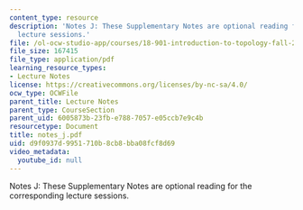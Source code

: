 ```yaml
---
content_type: resource
description: 'Notes J: These Supplementary Notes are optional reading for the corresponding
  lecture sessions.'
file: /ol-ocw-studio-app/courses/18-901-introduction-to-topology-fall-2004/d9f0937d9951710b8cb8bba08fcf8d69_notes_j.pdf
file_size: 167415
file_type: application/pdf
learning_resource_types:
- Lecture Notes
license: https://creativecommons.org/licenses/by-nc-sa/4.0/
ocw_type: OCWFile
parent_title: Lecture Notes
parent_type: CourseSection
parent_uid: 6005873b-23fb-e788-7057-e05ccb7e9c4b
resourcetype: Document
title: notes_j.pdf
uid: d9f0937d-9951-710b-8cb8-bba08fcf8d69
video_metadata:
  youtube_id: null
---
```

Notes J: These Supplementary Notes are optional reading for the corresponding lecture sessions.